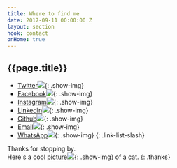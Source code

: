 ```yaml
---
title: Where to find me
date: 2017-09-11 00:00:00 Z
layout: section
hook: contact
onHome: true
---
```


## {{page.title}}

- [Twitter![](//media.giphy.com/media/W5YVAfSttCqre/giphy.gif)](//twitter.com/ChristianWijnia){: .show-img}
- [Facebook![](//media.giphy.com/media/vgyUbeBAVeTy8/giphy.gif)](//www.facebook.com/ChristianWijnia){: .show-img}
- [Instagram![](//media.giphy.com/media/3owypf6HrM3J7UTvAA/giphy.gif)](//instagram.com/christhebutcher){: .show-img}
- [LinkedIn![](//media.giphy.com/media/IEbrIbqMDfIdO/giphy.gif)](//www.linkedin.com/in/christian-wijnia-1364a29b/){: .show-img}
- [Github![](//media.giphy.com/media/gU25raLP4pUu4/giphy.gif)](//github.com/christhebutcher){: .show-img}
- [Email![](//media.giphy.com/media/T8Dhl1KPyzRqU/giphy.gif)](mailto:ccwijnia@gmail.com){: .show-img}
- [WhatsApp![](//media.giphy.com/media/WirhZMBF1AZVK/giphy.gif)](//api.whatsapp.com/send?phone=31642407442){: .show-img}
{: .link-list-slash}

Thanks for stopping by.<br> Here's a cool [picture![](//media.giphy.com/media/l6Td5sKDNmDGU/giphy.gif)](//api.whatsapp.com/send?phone=31642407442){: .show-img} of a cat.
{: .thanks}